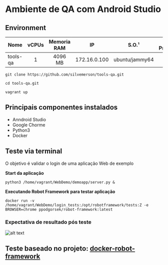 # Ambiente de QA com Android Studio

## Environment

Nome       | vCPUs | Memoria RAM | IP            | S.O.¹           | Script de Provisionamento²
---------- |:-----:|:-----------:|:-------------:|:---------------:| -----------------------------
tools-qa       | 1     | 4096 MB      | 172.16.0.100 | ubuntu/jammy64 | 

```
git clone https://github.com/silvemerson/tools-qa.git

cd tools-qa.git

vagrant up

```

## Principais componentes instalados

 - Anndroid Studio
 - Google Chorme
 - Python3
 - Docker 


## Teste via terminal

O objetivo é validar o login de uma aplicação Web de exemplo

**Start da aplicação** 

```python3 /home/vagrant/WebDemo/demoapp/server.py &```

**Executando Robot Framework para testar aplicação**

```docker run -v /home/vagrant/WebDemo/login_tests:/opt/robotframework/tests:Z -e BROWSER=chrome ppodgorsek/robot-framework:latest```

### Expectativa de resultado pós teste

![alt text](log.png "Title")


## Teste baseado no projeto: [docker-robot-framework](https://github.com/ppodgorsek/docker-robot-framework)



